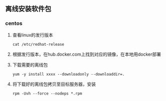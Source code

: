## 离线安装软件包



### centos

1. 查看linux的发行版本
   
   ```shell
   cat /etc/redhat-release 
   ```

2. 根据发行版本，在hub.docker.com上找到对应的镜像，在本地用docker部署

3. 下载需要的离线包
   
   ```shell
   yum -y install xxxx --downloadonly --downloaddir=.
   ```

4. 将下载好的离线包拷贝至目标服务器，安装
   
   ```shell
   rpm -Uvh --force --nodeps *.rpm
   ```




